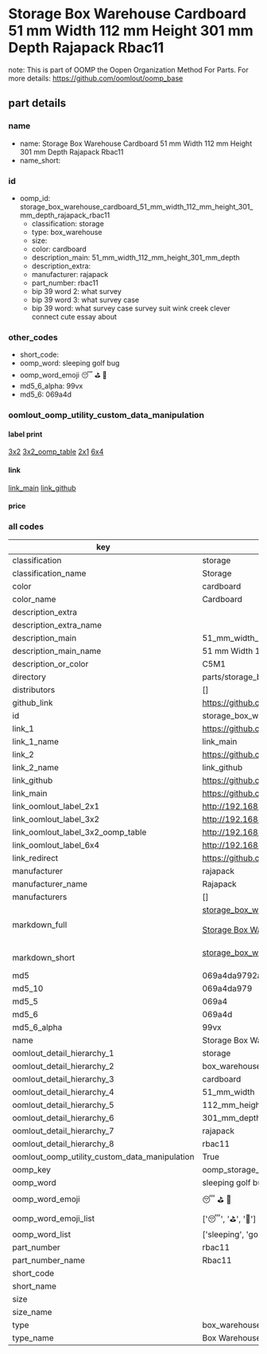 # Storage Box Warehouse Cardboard 51 mm Width 112 mm Height 301 mm Depth Rajapack Rbac11  

note: This is part of OOMP the Oopen Organization Method For Parts. For more details: https://github.com/oomlout/oomp_base

##  part details
  







### name
* name: Storage Box Warehouse Cardboard 51 mm Width 112 mm Height 301 mm Depth Rajapack Rbac11
* name_short: 
### id
* oomp_id: storage_box_warehouse_cardboard_51_mm_width_112_mm_height_301_mm_depth_rajapack_rbac11
  * classification: storage
  * type: box_warehouse
  * size: 
  * color: cardboard
  * description_main: 51_mm_width_112_mm_height_301_mm_depth
  * description_extra: 
  * manufacturer: rajapack
  * part_number: rbac11
  * bip 39 word 2: what survey
  * bip 39 word 3: what survey case
  * bip 39 word: what survey case survey suit wink creek clever connect cute essay about

### other_codes
* short_code: 
* oomp_word: sleeping golf bug
* oomp_word_emoji :sleeping: :golf: :bug:
* md5_6_alpha: 99vx
* md5_6: 069a4d






### oomlout_oomp_utility_custom_data_manipulation
#### label print
[3x2](http://192.168.1.245:1112/?label=oomp%2099vx)
[3x2_oomp_table](http://192.168.1.108:1112/?label=oomp%2099vx)
[2x1](http://192.168.1.242:1112/?label=oomp%2099vx)
[6x4](http://192.168.1.55:1112/?label=oomp%2099vx)    

#### link

[link_main](https://github.com/oomlout/oomlout_oomp_version_1_messy/tree/main/parts/storage_box_warehouse_cardboard_51_mm_width_112_mm_height_301_mm_depth_rajapack_rbac11) [link_github](https://github.com/oomlout/oomlout_oomp_version_1_messy/tree/main/parts/storage_box_warehouse_cardboard_51_mm_width_112_mm_height_301_mm_depth_rajapack_rbac11)                             

#### price







### all codes 
| key | value |  
| --- | --- |  
| classification | storage |  
| classification_name | Storage |  
| color | cardboard |  
| color_name | Cardboard |  
| description_extra |  |  
| description_extra_name |  |  
| description_main | 51_mm_width_112_mm_height_301_mm_depth |  
| description_main_name | 51 mm Width 112 mm Height 301 mm Depth |  
| description_or_color | C5M1 |  
| directory | parts/storage_box_warehouse_cardboard_51_mm_width_112_mm_height_301_mm_depth_rajapack_rbac11 |  
| distributors | [] |  
| github_link | https://github.com/oomlout/oomlout_oomp_part_src/tree/main/parts/storage_box_warehouse_cardboard_51_mm_width_112_mm_height_301_mm_depth_rajapack_rbac11 |  
| id | storage_box_warehouse_cardboard_51_mm_width_112_mm_height_301_mm_depth_rajapack_rbac11 |  
| link_1 | https://github.com/oomlout/oomlout_oomp_version_1_messy/tree/main/parts/storage_box_warehouse_cardboard_51_mm_width_112_mm_height_301_mm_depth_rajapack_rbac11 |  
| link_1_name | link_main |  
| link_2 | https://github.com/oomlout/oomlout_oomp_version_1_messy/tree/main/parts/storage_box_warehouse_cardboard_51_mm_width_112_mm_height_301_mm_depth_rajapack_rbac11 |  
| link_2_name | link_github |  
| link_github | https://github.com/oomlout/oomlout_oomp_version_1_messy/tree/main/parts/storage_box_warehouse_cardboard_51_mm_width_112_mm_height_301_mm_depth_rajapack_rbac11 |  
| link_main | https://github.com/oomlout/oomlout_oomp_version_1_messy/tree/main/parts/storage_box_warehouse_cardboard_51_mm_width_112_mm_height_301_mm_depth_rajapack_rbac11 |  
| link_oomlout_label_2x1 | http://192.168.1.242:1112/?label=oomp%2099vx |  
| link_oomlout_label_3x2 | http://192.168.1.245:1112/?label=oomp%2099vx |  
| link_oomlout_label_3x2_oomp_table | http://192.168.1.108:1112/?label=oomp%2099vx |  
| link_oomlout_label_6x4 | http://192.168.1.55:1112/?label=oomp%2099vx |  
| link_redirect | https://github.com/oomlout/oomlout_oomp_version_1_messy/tree/main/parts/storage_box_warehouse_cardboard_51_mm_width_112_mm_height_301_mm_depth_rajapack_rbac11 |  
| manufacturer | rajapack |  
| manufacturer_name | Rajapack |  
| manufacturers | [] |  
| markdown_full | [storage_box_warehouse_cardboard_51_mm_width_112_mm_height_301_mm_depth_rajapack_rbac11](none)<br>[](none)<br>[Storage Box Warehouse Cardboard 51 Mm Width 112 Mm Height 301 Mm Depth Rajapack Rbac11](none)<br><br> |  
| markdown_short | [storage_box_warehouse_cardboard_51_mm_width_112_mm_height_301_mm_depth_rajapack_rbac11](none)<br><br> |  
| md5 | 069a4da9792a8667ef6c8daa4676afce |  
| md5_10 | 069a4da979 |  
| md5_5 | 069a4 |  
| md5_6 | 069a4d |  
| md5_6_alpha | 99vx |  
| name | Storage Box Warehouse Cardboard 51 mm Width 112 mm Height 301 mm Depth Rajapack Rbac11 |  
| oomlout_detail_hierarchy_1 | storage |  
| oomlout_detail_hierarchy_2 | box_warehouse |  
| oomlout_detail_hierarchy_3 | cardboard |  
| oomlout_detail_hierarchy_4 | 51_mm_width |  
| oomlout_detail_hierarchy_5 | 112_mm_height |  
| oomlout_detail_hierarchy_6 | 301_mm_depth |  
| oomlout_detail_hierarchy_7 | rajapack |  
| oomlout_detail_hierarchy_8 | rbac11 |  
| oomlout_oomp_utility_custom_data_manipulation | True |  
| oomp_key | oomp_storage_box_warehouse_cardboard_51_mm_width_112_mm_height_301_mm_depth_rajapack_rbac11 |  
| oomp_word | sleeping golf bug |  
| oomp_word_emoji | :sleeping: :golf: :bug: |  
| oomp_word_emoji_list | [':sleeping:', ':golf:', ':bug:'] |  
| oomp_word_list | ['sleeping', 'golf', 'bug'] |  
| part_number | rbac11 |  
| part_number_name | Rbac11 |  
| short_code |  |  
| short_name |  |  
| size |  |  
| size_name |  |  
| type | box_warehouse |  
| type_name | Box Warehouse |  
